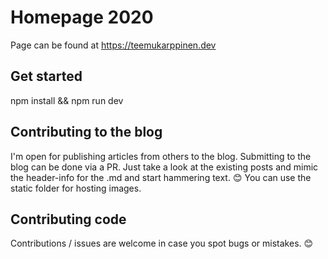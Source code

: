 # Homepage 2020
Page can be found at https://teemukarppinen.dev

## Get started
npm install && npm run dev

## Contributing to the blog
I'm open for publishing articles from others to the blog. Submitting to the blog can be done via a PR. Just take a look at the existing posts and mimic the header-info for the .md and start hammering text. 😊 You can use the static folder for hosting images.

## Contributing code
Contributions / issues are welcome in case you spot bugs or mistakes. 😊
